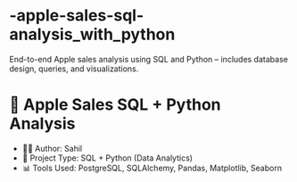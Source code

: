 # -apple-sales-sql-analysis_with_python
End-to-end Apple sales analysis using SQL and Python – includes database design, queries, and visualizations.
# 🍎 Apple Sales SQL + Python Analysis

- 👨‍💻 Author: Sahil
- 📅 Project Type: SQL + Python (Data Analytics)
- 📊 Tools Used: PostgreSQL, SQLAlchemy, Pandas, Matplotlib, Seaborn

